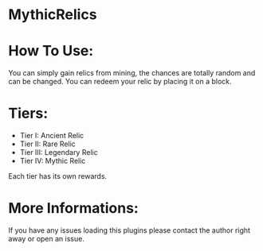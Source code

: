 # MythicRelics

# How To Use:

You can simply gain relics from mining, the chances are totally random and can be changed.
You can redeem your relic by placing it on a block.

# Tiers:

- Tier I: Ancient Relic
- Tier II: Rare Relic
- Tier III: Legendary Relic
- Tier IV: Mythic Relic

Each tier has its own rewards.

# More Informations:

If you have any issues loading this plugins please contact the author right away or open an issue.
